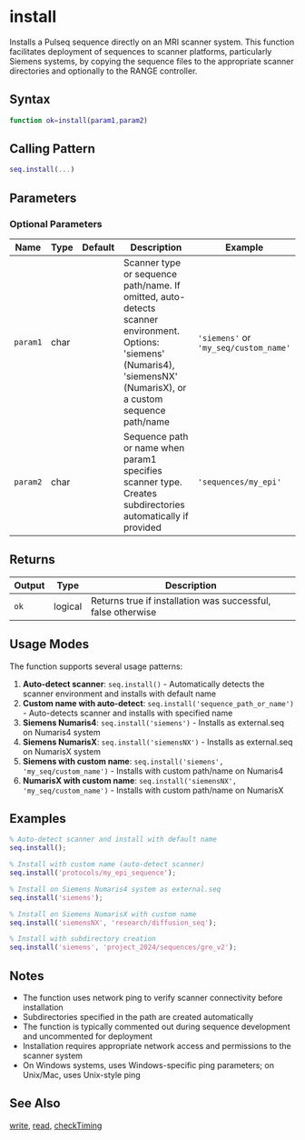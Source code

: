 # install

Installs a Pulseq sequence directly on an MRI scanner system. This function facilitates deployment of sequences to scanner platforms, particularly Siemens systems, by copying the sequence files to the appropriate scanner directories and optionally to the RANGE controller.

## Syntax

```matlab
function ok=install(param1,param2)
```

## Calling Pattern

```matlab
seq.install(...)
```

## Parameters

### Optional Parameters

| Name | Type | Default | Description | Example |
|------|------|---------|-------------|---------|
| `param1` | char | | Scanner type or sequence path/name. If omitted, auto-detects scanner environment. Options: 'siemens' (Numaris4), 'siemensNX' (NumarisX), or a custom sequence path/name | `'siemens'` or `'my_seq/custom_name'` |
| `param2` | char | | Sequence path or name when param1 specifies scanner type. Creates subdirectories automatically if provided | `'sequences/my_epi'` |

## Returns

| Output | Type | Description |
|--------|------|-------------|
| `ok` | logical | Returns true if installation was successful, false otherwise |

## Usage Modes

The function supports several usage patterns:

1. **Auto-detect scanner**: `seq.install()` - Automatically detects the scanner environment and installs with default name
2. **Custom name with auto-detect**: `seq.install('sequence_path_or_name')` - Auto-detects scanner and installs with specified name
3. **Siemens Numaris4**: `seq.install('siemens')` - Installs as external.seq on Numaris4 system
4. **Siemens NumarisX**: `seq.install('siemensNX')` - Installs as external.seq on NumarisX system
5. **Siemens with custom name**: `seq.install('siemens', 'my_seq/custom_name')` - Installs with custom path/name on Numaris4
6. **NumarisX with custom name**: `seq.install('siemensNX', 'my_seq/custom_name')` - Installs with custom path/name on NumarisX

## Examples

```matlab
% Auto-detect scanner and install with default name
seq.install();

% Install with custom name (auto-detect scanner)
seq.install('protocols/my_epi_sequence');

% Install on Siemens Numaris4 system as external.seq
seq.install('siemens');

% Install on Siemens NumarisX with custom name
seq.install('siemensNX', 'research/diffusion_seq');

% Install with subdirectory creation
seq.install('siemens', 'project_2024/sequences/gre_v2');
```

## Notes

- The function uses network ping to verify scanner connectivity before installation
- Subdirectories specified in the path are created automatically
- The function is typically commented out during sequence development and uncommented for deployment
- Installation requires appropriate network access and permissions to the scanner system
- On Windows systems, uses Windows-specific ping parameters; on Unix/Mac, uses Unix-style ping

## See Also

[write](write.md), [read](read.md), [checkTiming](checkTiming.md)
